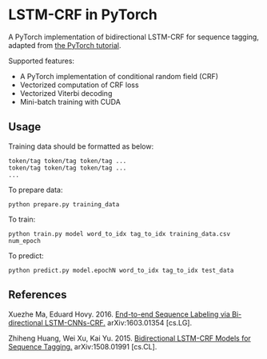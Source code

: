 # LSTM-CRF in PyTorch

A PyTorch implementation of bidirectional LSTM-CRF for sequence tagging, adapted from [the PyTorch tutorial](http://pytorch.org/tutorials/beginner/nlp/advanced_tutorial.html).

Supported features:
- A PyTorch implementation of conditional random field (CRF)
- Vectorized computation of CRF loss
- Vectorized Viterbi decoding
- Mini-batch training with CUDA

## Usage

Training data should be formatted as below:
```
token/tag token/tag token/tag ...
token/tag token/tag token/tag ...
...
```

To prepare data:
```
python prepare.py training_data
```

To train:
```
python train.py model word_to_idx tag_to_idx training_data.csv num_epoch
```

To predict:
```
python predict.py model.epochN word_to_idx tag_to_idx test_data
```

## References

Xuezhe Ma, Eduard Hovy. 2016. [End-to-end Sequence Labeling via Bi-directional LSTM-CNNs-CRF.](https://arxiv.org/abs/1603.01354) arXiv:1603.01354 [cs.LG].

Zhiheng Huang, Wei Xu, Kai Yu. 2015. [Bidirectional LSTM-CRF Models for Sequence Tagging.](https://arxiv.org/abs/1508.01991) arXiv:1508.01991 [cs.CL].
